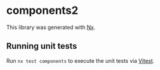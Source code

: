 # components2

This library was generated with [Nx](https://nx.dev).

## Running unit tests

Run `nx test components` to execute the unit tests via [Vitest](https://vitest.dev/).
